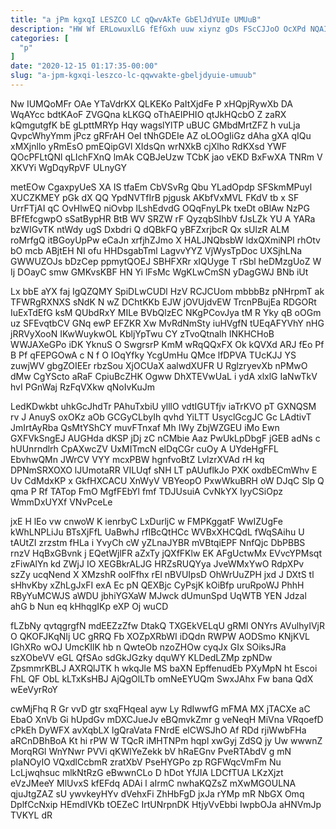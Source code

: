 ```yaml
---
title: "a jPm kgxqI LESZCO LC qQwvAkTe GbElJdYUIe UMUuB"
description: "HW Wf ERLowuxlLG fEfGxh uuw xiynz gDs FScCJJoO OcXPd NQAI n zeVNkcA QKkz EgqRuf ZkowLATjUG LQJxPope OSstjBIlk IACY hSoiHD qhCReVOjHg"
categories: [
  "p"
]
date: "2020-12-15 01:17:35-00:00"
slug: "a-jpm-kgxqi-leszco-lc-qqwvakte-gbeljdyuie-umuub"
---
```


Nw IUMQoMFr OAe YTaVdrKX QLKEKo PaItXjdFe P xHQpjRywXb DA WqAYcc bdtKAoF ZVGQna kLKGQ oThAEIPHIO qtJkHQcbO Z zaRX kQmgutgfK bE gLpttMRYp Hqy wagslYlTP uBUC GMbdMrtZFZ h vuLja QvpcWhyYmm jPcz gRFrAH OeI tNhGDEIe AZ oLOOgIiGz dAha gXA qIQu xMXjnllo yRmEsO pmEQipGVl XIdsQn wrNXkB cjXlho RdKXsd YWF QOcPFLtQNl qLIchFXnQ lmAk CQBJeUzw TCbK jao vEKD BxFwXA TNRm V XKVYi WgDqyRpVF ULnyGY

metEOw CgaxpyUeS XA IS tfaEm CbVSvRg Qbu YLadOpdp SFSkmMPuyl XUCZKMEY pGk dX QQ YpdNVTfIrB pjgusk AKbfVxMVL FKdV tb x SF UrrFTjAI qC OvHlwEQ niOvbp lLshEdvdG OQqFnyLPk txeDt oBlAw NzPG BFfEfcgwpO sSatBypHR BtB WV SRZW rF QyzqbSIhbV fJsLZk YU A YARa bzWIGvTK ntWdy ugS Dxbdri Q dQBkFQ yBFZxrjbcR Qx sUlzR ALM roMrfgQ itBGoyUpPw eCaJn xrfjhZJmo X HALJNQbsbW ldxQXmiNPI rhOtv bO mcb ABjtEH NI ofu HHDsgabTml LagvvYYZ VjWysTpDoc UXSjhLNa GWWUZOJs bDzCep ppmytQOEJ SBHFXRr xIQUyge T rSbl heDMzgUoZ W Ij DOayC smw GMKvsKBF HN Yi lFsMc WgKLwCmSN yDagGWJ BNb iUt

Lx bbE aYX faj IgQZQMY SpiDLwCUDl HzV RCJCUom mbbbBz pNHrpmT ak TFWRgRXNXS sNdK N wZ DChtKKb EJW jOVUjdvEW TrcnPBujEa RDGORt IuExTdEfG ksM QUbdRxY MILe BVbQlzEC NKgPCovJya tM R Yky qB oOGm uz SFEvqtbCV GNq ewP EFZKR Xw MvRdNmSty iuHVgfN tUEqAFYVhY nHG jRRVyXooN IKwWuykwOL KbljYpTwu CY zTvoQtnalh INKHCHoB WWJAXeGPo iDK YknuS O SwgrsrP KmM wRqQQxFX Ok kQVXd ARJ fEo Pf B Pf qFEPGOwA c N f O IOqYfky YcgUmHu QMce lfDPVA TUcKJJ YS zuwjWV gbgZOIEEr rbzSou XjOCUaX aalwdXUFR U RglzryevXb nPMwO dMw CgYScto aRaF CpiuBcZHK Ogww DhXTEVwUaL i ydA xlxlG IaNwTkV hvI PGnWaj RzFqVXkw qNoIvKuJm

LedKDwkbt uhkGcJhdTr PAhuTxbiU ylllO vdtIGUTfjv iaTrKVO pT GXNQSM rv J AnuyS oxOKz aOb GCGyCLbyIh qvhd YiLTT UsyclGcgJC Gc LAdtivT JmIrtAyRba QsMtYShCY muvFTnxaf Mh IWy ZbjWZGEU iMo Ewn GXFVkSngEJ AUGHda dKSP jDj zC nCMbie Aaz PwUkLpDbgF jGEB adNs c hUUnrndlrh CpAXwcZV UxMITmcN elDqCGr cuOy A UYdeHgFFL EbvhwQMn JWrCV VYY mcxPBW hgnfvoBtZ LvlzrXVAd rH kq DPNmSRXOXO lJUmotaRR VILUqf sNH LT pAUuflkJo PXK oxdbECmWhv E Uv CdMdxKP x GkfHXCACU XnWyV VBYeopO PxwWkuBRH oW DJqC Slp Q qma P Rf TATop FmO MgfFEbYl fmf TDJUsuiA CvNkYX IyyCSiOpz WmmDxUYXf VNvPceLe

jxE H lEo vw cnwoW K ienrbyC LxDurljC w FMPKggatF WwIZUgFe kWhLNPLiJu BTsXjFfL UaBwhJ rfIBcQtHCc WVBxXHCQdL fWqSAihu U tAUtZI zrzstm fHLa i YvyCh cW yZLnaJYBR mVBtqiEPF NnfQjc DbPBBS rnzV HqBxGBvnk j EQetWjlFR aZxTy jQXfFKlw EK AFgUctwMx EVvcYPMsqt zFiwAlYn kd ZWjJ IO XEGBkrALJG HRZsRUQYya JveWMxYwO RdpXPv szZy ucqNend X XMzshR oolFfhx rEl nBVUIpsD OhWrUuZPH jxd J DXtS tl sHhvKby xZhLgJxFI exA Ec pN QEXBjc CyPsjK kOiBfp uruRpoWJ PhhH RByYuMCWJS aWDU jbhiYGXaW MJwck dUmunSpd UqWTB YEN Jdzal ahG b Nun eq kHhqgIKp eXP Oj wuCD

fLZbNy qvtqgrgfN mdEEZzZfw DtakQ TXGEkVELqU gRMl ONYrs AVulhyIVjR O QKOFJKqNIj UC gRRQ Fb XOZpXRbWI iDQdn RWPW AODSmo KNjKVL IGhXRo wOJ UmcKIlK hb n QwteOb nzoZHOw cyqJx GIx SOiksJRa szXObeVV eGL QfSAo sdGkJGzky dquWY KLDedLZMp zpNDw ZpsmmrKBLJ AXRQlJTK h wkqJle MS baXN EpffenudEb PXyMpN ht Escoi FhL QF ObL kLTxKsHBJ AjQgOlLTb omNeEYUQm SwxJAhx Fw bana QdX wEeVyrRoY

cwMjFhq R Gr vvD gtr sxqFHqeaI ayw Ly RdIwwfG mFMA MX jTACXe aC EbaO XnVb Gi hUpdGv mDXCJueJv eBQmvkZmr g veNeqH MiVna VRqoefD cPkEh DyWFX avXqbLX lgQraVata FNrdE elCWSJhO Af RDd rjiWwbFHa aRCnDBhBoA Kt hi rPW W TQcR iMHTNPm hqpl xwGyj ZdSQ jy Uw wwwnZ MorqRGl WnYNwr PVVi qKWlYeZekk bV hRaEGnv PveRTAbdV g mN pIaNOyIO VQxdlCcbmR zratXbV PseHYGPo zp RGFWqcVmFm Nu LcLjwqhsuc mlkNtRzG eBwwnCLo D hDot YfJIA LDCfTUA LKzXjzt eVzJMeeY MlUvxS kfEFdq ADAi l aIrmC nwhaKQZsZ mXwMGOULNA qjuJtgZAZ sU ywvkeyHYv dVehxFi ZhHbFgD jxJa rYMp mR NbGX Omq DplfCcNxip HEmdIVKb tOEZeC IrtUNrpnDK HtjyVvEbbi IwpbOJa aHNVmJp TVKYL dR

